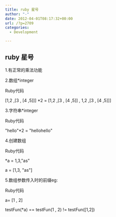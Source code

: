 ```yaml
---
title: ruby 星号
author: "-"
date: 2012-04-01T08:17:32+00:00
url: /?p=2709
categories:
  - Development

---
```

## ruby 星号
1.有正常的乘法功能

2.数组*integer

Ruby代码
  
[1,2 ,[3 , [4 ,5]]] *2 = [1,2 ,[3 , [4 ,5]] , 1,2 ,[3 , [4 ,5]]]

3.字符串*integer

Ruby代码
  
"hello"*2 = "hellohello"

4.创建数组
  
Ruby代码
  
*a = 1,3,"as"
  
a = [1,3, "as"]

5.数组参数传入时的前缀eg:
  
Ruby代码
  
a= [1 , 2]
  
testFun(*a) == testFun(1 , 2) != testFun([1,2])